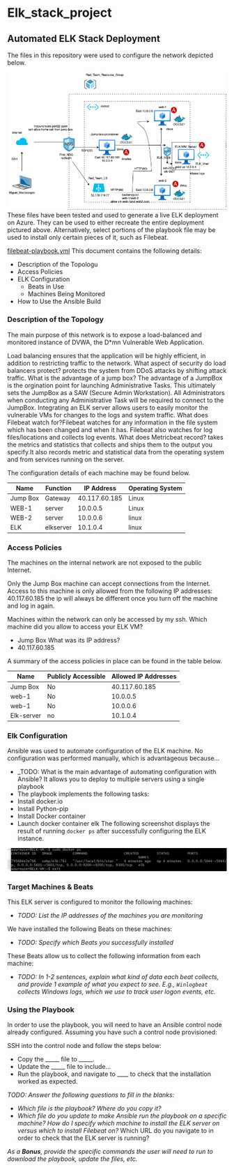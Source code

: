 # Elk_stack_project
## Automated ELK Stack Deployment

The files in this repository were used to configure the network depicted below.

![Project Diagram](https://github.com/MiguelT214/Elk_stack_project/blob/b0956ffe59d294b0ff3917320b5f85d9062bf7dc/Diagrams/Project_Diagram.drawio.png)
These files have been tested and used to generate a live ELK deployment on Azure. They can be used to either recreate the entire deployment pictured above. Alternatively, select portions of the playbook file may be used to install only certain pieces of it, such as Filebeat.

  [filebeat-playbook.yml](https://github.com/MiguelT214/Elk_stack_project/blob/cf86cd97d072924d908027f81d8e784c3566ec1d/Ansible/filebeat-playbook.yml.txt)
This document contains the following details:
- Description of the Topologu
- Access Policies
- ELK Configuration
  - Beats in Use
  - Machines Being Monitored
- How to Use the Ansible Build


### Description of the Topology

The main purpose of this network is to expose a load-balanced and monitored instance of DVWA, the D*mn Vulnerable Web Application.

Load balancing ensures that the application will be highly efficient, in addition to restricting traffic to the network.
What aspect of security do load balancers protect? protects the system from DDoS attacks by shifting attack traffic.
What is the advantage of a jump box? The advantage of a JumpBox is the orgination point for launching Administrative Tasks. This ultimately sets the JumpBox as a SAW (Secure Admin Workstation). All Administrators when conducting any Administrative Task will be required to connect to the JumpBox.
Integrating an ELK server allows users to easily monitor the vulnerable VMs for changes to the logs and system traffic.
What does Filebeat watch for?Filebeat watches for any information in the file system which has been changed and when it has.
Filebeat also watches for log files/locations and collects log events.
 What does Metricbeat record? takes the metrics and statistics that collects and ships them to the output you specify.It also records metric and statistical data from the operating system and from services running on the server.
 
The configuration details of each machine may be found below.

| Name     | Function | IP Address | Operating System |
|----------|----------|------------|------------------|
| Jump Box | Gateway  |40.117.60.185| Linux            |
| WEB-1    | server   |10.0.0.5    | Linux            |
| WEB-2    | server   |10.0.0.6   |  linux                |
| ELK      | elkserver|  10.1.0.4 | linux 
### Access Policies

The machines on the internal network are not exposed to the public Internet. 

Only the Jump Box machine can accept connections from the Internet. Access to this machine is only allowed from the following IP addresses:
40.117.60.185 the ip will always be different once you turn off the machine and log in again.

Machines within the network can only be accessed by my ssh.
Which machine did you allow to access your ELK VM? 
-  Jump Box
 What was its IP address? 
-  40.117.60.185

A summary of the access policies in place can be found in the table below.

| Name     | Publicly Accessible | Allowed IP Addresses |
|----------|---------------------|----------------------|
| Jump Box | No                  |   40.117.60.185      |
| web-1    |             No      |  10.0.0.5           |
| web-1    |             No      |     10.0.0.6           |
|Elk-server| no                  |    10.1.0.4          |
### Elk Configuration

Ansible was used to automate configuration of the ELK machine. No configuration was performed manually, which is advantageous because...
- _TODO: What is the main advantage of automating configuration with Ansible?
 It allows you to deploy to multiple servers using a single playbook
-  The playbook implements the following tasks:
- Install docker.io
- Install Python-pip
- Install Docker container
- Launch docker container elk
The following screenshot displays the result of running `docker ps` after successfully configuring the ELK instance.

![docker ps](https://github.com/MiguelT214/Elk_stack_project/blob/cdbd8dbb6032ad79528a76ea14668e47fc0abc91/png_screenshots_kibaba/Screen%20Shot%202021-09-19%20at%203.00.51%20AM.png)

### Target Machines & Beats
This ELK server is configured to monitor the following machines:
- _TODO: List the IP addresses of the machines you are monitoring_

We have installed the following Beats on these machines:
- _TODO: Specify which Beats you successfully installed_

These Beats allow us to collect the following information from each machine:
- _TODO: In 1-2 sentences, explain what kind of data each beat collects, and provide 1 example of what you expect to see. E.g., `Winlogbeat` collects Windows logs, which we use to track user logon events, etc._

### Using the Playbook
In order to use the playbook, you will need to have an Ansible control node already configured. Assuming you have such a control node provisioned: 

SSH into the control node and follow the steps below:
- Copy the _____ file to _____.
- Update the _____ file to include...
- Run the playbook, and navigate to ____ to check that the installation worked as expected.

_TODO: Answer the following questions to fill in the blanks:_
- _Which file is the playbook? Where do you copy it?_
- _Which file do you update to make Ansible run the playbook on a specific machine? How do I specify which machine to install the ELK server on versus which to install Filebeat on?_
Which URL do you navigate to in order to check that the ELK server is running?

_As a **Bonus**, provide the specific commands the user will need to run to download the playbook, update the files, etc._
